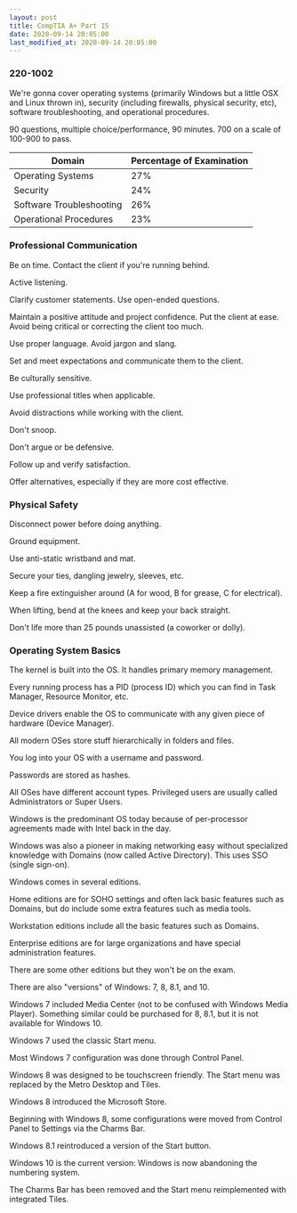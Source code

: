 ```yaml
---
layout: post
title: CompTIA A+ Part 15
date: 2020-09-14 20:05:00
last_modified_at: 2020-09-14 20:05:00
---
```


### 220-1002

We're gonna cover operating systems (primarily Windows but a little OSX and Linux thrown in), security (including firewalls, physical security, etc), software troubleshooting, and operational procedures.

90 questions, multiple choice/performance, 90 minutes. 700 on a scale of 100-900 to pass.

| Domain | Percentage of Examination |
| --- | --- |
| Operating Systems | 27% |
| Security | 24% |
| Software Troubleshooting | 26% |
| Operational Procedures | 23% |

### Professional Communication

Be on time. Contact the client if you're running behind.

Active listening.

Clarify customer statements. Use open-ended questions.

Maintain a positive attitude and project confidence. Put the client at ease. Avoid being critical or correcting the client too much.

Use proper language. Avoid jargon and slang.

Set and meet expectations and communicate them to the client.

Be culturally sensitive.

Use professional titles when applicable.

Avoid distractions while working with the client.

Don't snoop.

Don't argue or be defensive.

Follow up and verify satisfaction.

Offer alternatives, especially if they are more cost effective.

### Physical Safety

Disconnect power before doing anything.

Ground equipment.

Use anti-static wristband and mat.

Secure your ties, dangling jewelry, sleeves, etc.

Keep a fire extinguisher around (A for wood, B for grease, C for electrical).

When lifting, bend at the knees and keep your back straight.

Don't life more than 25 pounds unassisted (a coworker or dolly).

### Operating System Basics

The kernel is built into the OS. It handles primary memory management.

Every running process has a PID (process ID) which you can find in Task Manager, Resource Monitor, etc.

Device drivers enable the OS to communicate with any given piece of hardware (Device Manager).

All modern OSes store stuff hierarchically in folders and files.

You log into your OS with a username and password.

Passwords are stored as hashes.

All OSes have different account types. Privileged users are usually called Administrators or Super Users.

Windows is the predominant OS today because of per-processor agreements made with Intel back in the day.

Windows was also a pioneer in making networking easy without specialized knowledge with Domains (now called Active Directory). This uses SSO (single sign-on).

Windows comes in several editions.

Home editions are for SOHO settings and often lack basic features such as Domains, but do include some extra features such as media tools.

Workstation editions include all the basic features such as Domains.

Enterprise editions are for large organizations and have special administration features.

There are some other editions but they won't be on the exam.

There are also "versions" of Windows: 7, 8, 8.1, and 10.

Windows 7 included Media Center (not to be confused with Windows Media Player). Something similar could be purchased for 8, 8.1, but it is not available for Windows 10.

Windows 7 used the classic Start menu.

Most Windows 7 configuration was done through Control Panel.

Windows 8 was designed to be touchscreen friendly. The Start menu was replaced by the Metro Desktop and Tiles.

Windows 8 introduced the Microsoft Store.

Beginning with Windows 8, some configurations were moved from Control Panel to Settings via the Charms Bar.

Windows 8.1 reintroduced a version of the Start button.

Windows 10 is the current version: Windows is now abandoning the numbering system.

The Charms Bar has been removed and the Start menu reimplemented with integrated Tiles.
